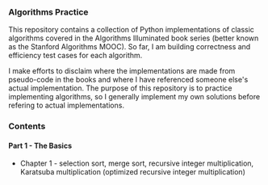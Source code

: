 ### Algorithms Practice

This repository contains a collection of Python implementations of classic algorithms covered in the Algorithms Illuminated book series (better known as the Stanford Algorithms MOOC). So far, I am building correctness and efficiency test cases for each algorithm.

I make efforts to disclaim where the implementations are made from pseudo-code in the books and where I have referenced someone else's actual implementation. The purpose of this repository is to practice implementing algorithms, so I generally implement my own solutions before refering to actual implementations. 

### Contents

#### Part 1 - The Basics

* Chapter 1 - selection sort, merge sort, recursive integer multiplication, Karatsuba multiplication (optimized recursive integer multiplication)
